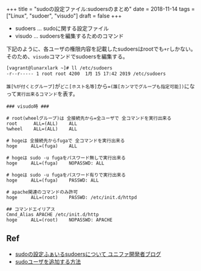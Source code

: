 +++
title = "sudoの設定ファイル:sudoersのまとめ"
date = 2018-11-14
tags = ["Linux", "sudoer", "visudo"]
draft = false
+++


- sudoers ... sudoに関する設定ファイル
- visudo ... sudoersを編集するためのコマンド

<!--more-->

下記のように、各ユーザの権限内容を記載したsudoersはrootでも`+r`しかない。  
そのため、`visudo`コマンドでsudoersを編集する。  

```bash
[vagrant@lunarxlark ~]# ll /etc/sudoers
-r--r----- 1 root root 4200  1月 15 17:42 2019 /etc/sudoers
```


`誰[%が付くとグループ]`が`どこ[ホスト名等]`から`=(誰[カンマでグループも指定可能])`になって`実行出来るコマンド`を表す。

```shell
### visudo時 ###

# root(wheelグループ)は 全接続先から=全ユーザで 全コマンドを実行出来る
root      ALL=(ALL)    ALL
%wheel    ALL=(ALL)    ALL

# hogeは 全接続先からfugaで 全コマンドを実行出来る
hoge     ALL=(fuga)    ALL

# hogeは sudo -u fugaをパスワード無しで実行出来る
hoge     ALL=(fuga)    NOPASSWD: ALL

# hogeは sudo -u fugaをパスワード有りで実行出来る
hoge     ALL=(fuga)    PASSWD: ALL

# apache関連のコマンドのみ許可
hoge     ALL=(root)    PASSWD: /etc/init.d/httpd

## コマンドエイリアス
Cmnd_Alias APACHE /etc/init.d/http
hoge     ALL=(root)    NOPASSWD: APACHE
```

## Ref

- [sudoの設定ふぁいるsudoersについて ユニファ開発者ブログ](https://tech.unifa-e.com/entry/2018/05/18/112810)
- [sudoユーザを追加する方法](https://webkaru.net/linux/sudo-user-add/)
